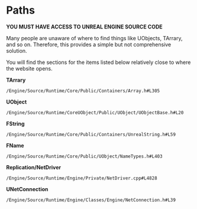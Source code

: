 # Paths
**YOU MUST HAVE ACCESS TO UNREAL ENGINE SOURCE CODE**

Many people are unaware of where to find things like UObjects, TArrary, and so on. Therefore, this provides a simple but not comprehensive solution.

You will find the sections for the items listed below relatively close to where the website opens.

**TArrary**

``/Engine/Source/Runtime/Core/Public/Containers/Array.h#L305``

**UObject**

``/Engine/Source/Runtime/CoreUObject/Public/UObject/UObjectBase.h#L20``

**FString**

``/Engine/Source/Runtime/Core/Public/Containers/UnrealString.h#L59``

**FName**

``/Engine/Source/Runtime/Core/Public/UObject/NameTypes.h#L403``

**Replication/NetDriver**

``/Engine/Source/Runtime/Engine/Private/NetDriver.cpp#L4828``

**UNetConnection**

``/Engine/Source/Runtime/Engine/Classes/Engine/NetConnection.h#L39``

